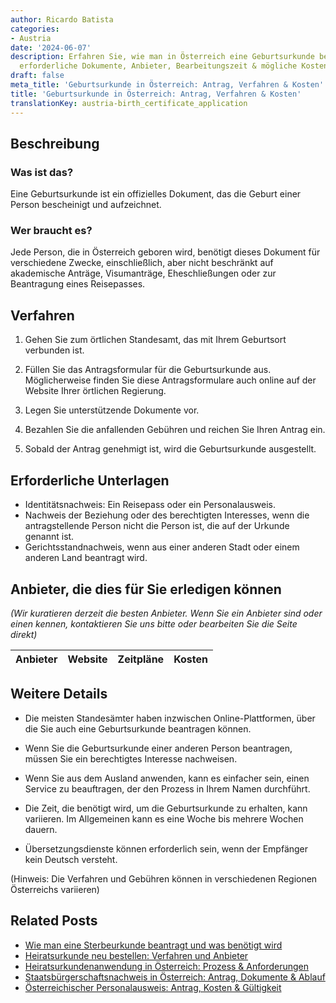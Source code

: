 ```yaml
---
author: Ricardo Batista
categories:
- Austria
date: '2024-06-07'
description: Erfahren Sie, wie man in Österreich eine Geburtsurkunde beantragt. Schritte,
  erforderliche Dokumente, Anbieter, Bearbeitungszeit & mögliche Kosten erklärt.
draft: false
meta_title: 'Geburtsurkunde in Österreich: Antrag, Verfahren & Kosten'
title: 'Geburtsurkunde in Österreich: Antrag, Verfahren & Kosten'
translationKey: austria-birth_certificate_application
---
```



## Beschreibung
### Was ist das?
Eine Geburtsurkunde ist ein offizielles Dokument, das die Geburt einer Person bescheinigt und aufzeichnet.
### Wer braucht es?
Jede Person, die in Österreich geboren wird, benötigt dieses Dokument für verschiedene Zwecke, einschließlich, aber nicht beschränkt auf akademische Anträge, Visumanträge, Eheschließungen oder zur Beantragung eines Reisepasses.

## Verfahren
1. Gehen Sie zum örtlichen Standesamt, das mit Ihrem Geburtsort verbunden ist.

2. Füllen Sie das Antragsformular für die Geburtsurkunde aus. Möglicherweise finden Sie diese Antragsformulare auch online auf der Website Ihrer örtlichen Regierung.

3. Legen Sie unterstützende Dokumente vor.

4. Bezahlen Sie die anfallenden Gebühren und reichen Sie Ihren Antrag ein.

5. Sobald der Antrag genehmigt ist, wird die Geburtsurkunde ausgestellt.

## Erforderliche Unterlagen
- Identitätsnachweis: Ein Reisepass oder ein Personalausweis.
- Nachweis der Beziehung oder des berechtigten Interesses, wenn die antragstellende Person nicht die Person ist, die auf der Urkunde genannt ist.
- Gerichtsstandnachweis, wenn aus einer anderen Stadt oder einem anderen Land beantragt wird.

## Anbieter, die dies für Sie erledigen können

_(Wir kuratieren derzeit die besten Anbieter. Wenn Sie ein Anbieter sind oder einen kennen, kontaktieren Sie uns bitte oder bearbeiten Sie die Seite direkt)_

| Anbieter | Website | Zeitpläne | Kosten |
| --------------- | --------------- | :-------------: | :-------------: |

## Weitere Details
- Die meisten Standesämter haben inzwischen Online-Plattformen, über die Sie auch eine Geburtsurkunde beantragen können.

- Wenn Sie die Geburtsurkunde einer anderen Person beantragen, müssen Sie ein berechtigtes Interesse nachweisen.

- Wenn Sie aus dem Ausland anwenden, kann es einfacher sein, einen Service zu beauftragen, der den Prozess in Ihrem Namen durchführt.

- Die Zeit, die benötigt wird, um die Geburtsurkunde zu erhalten, kann variieren. Im Allgemeinen kann es eine Woche bis mehrere Wochen dauern.

- Übersetzungsdienste können erforderlich sein, wenn der Empfänger kein Deutsch versteht.

(Hinweis: Die Verfahren und Gebühren können in verschiedenen Regionen Österreichs variieren)


## Related Posts

- [Wie man eine Sterbeurkunde beantragt und was benötigt wird](https://tramitit.com/de/guides/austria/sterbeurkunde_beantragen/)
- [Heiratsurkunde neu bestellen: Verfahren und Anbieter](https://tramitit.com/de/guides/austria/heiratsurkunde_nachbestellung/)
- [Heiratsurkundenanwendung in Österreich: Prozess & Anforderungen](https://tramitit.com/de/guides/austria/heiratsurkunde_beantragen/)
- [Staatsbürgerschaftsnachweis in Österreich: Antrag, Dokumente & Ablauf](https://tramitit.com/de/guides/austria/staatsburgerschaftsnachweis/)
- [Österreichischer Personalausweis: Antrag, Kosten & Gültigkeit](https://tramitit.com/de/guides/austria/personalausweis_beantragen/)